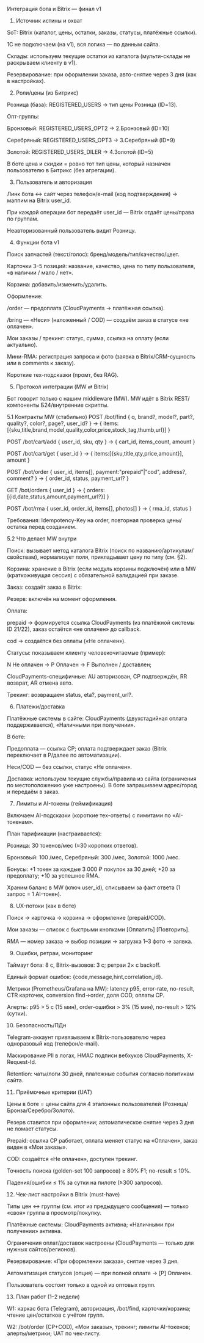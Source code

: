 Интеграция бота и Bitrix — финал v1
1) Источник истины и охват

SoT: Bitrix (каталог, цены, остатки, заказы, статусы, платёжные ссылки).

1С не подключаем (на v1), вся логика — по данным сайта.

Склады: используем текущие остатки из каталога (мульти-склады не раскрываем клиенту в v1).

Резервирование: при оформлении заказа, авто-снятие через 3 дня (как в настройках).

2) Роли/цены (из Битрикс)

Розница (база): REGISTERED_USERS → тип цены Розница (ID=13).

Опт-группы:

Бронзовый: REGISTERED_USERS_OPT2 → 2.Бронзовый (ID=10)

Серебряный: REGISTERED_USERS_OPT3 → 3.Серебряный (ID=9)

Золотой: REGISTERED_USERS_DILER → 4.Золотой (ID=5)

В боте цена и скидки = ровно тот тип цены, который назначен пользователю в Битрикс (без агрегации).

3) Пользователь и авторизация

Линк бота ↔ сайт через телефон/e-mail (код подтверждения) → маппим на Bitrix user_id.

При каждой операции бот передаёт user_id — Bitrix отдаёт цены/права по группам.

Неавторизованный пользователь видит Розницу.

4) Функции бота v1

Поиск запчастей (текст/голос): бренд/модель/тип/качество/цвет.

Карточки 3–5 позиций: название, качество, цена по типу пользователя, «в наличии / мало / нет».

Корзина: добавить/изменить/удалить.

Оформление:

/order — предоплата (CloudPayments → платёжная ссылка).

/bring — «Неси» (наложенный / COD) — создаём заказ в статусе «не оплачен».

Мои заказы / трекинг: статус, сумма, ссылка на оплату (если актуально).

Мини-RMA: регистрация запроса и фото (заявка в Bitrix/CRM-сущность или в comments к заказу).

Короткие тех-подсказки (промт, без RAG).

5) Протокол интеграции (MW ⇄ Bitrix)

Бот говорит только с нашим middleware (MW). MW идёт в Bitrix REST/компоненты Б24/внутренние скрипты.

5.1 Контракты MW (стабильно)
POST /bot/find        { q, brand?, model?, part?, quality?, color?, page?, user_id? }
→ { items:[{sku,title,brand,model,quality,color,price,stock_tag,thumb,url}] }

POST /bot/cart/add    { user_id, sku, qty }
→ { cart_id, items_count, amount }

POST /bot/cart/get    { user_id }
→ { items:[{sku,title,qty,price,amount}], amount }

POST /bot/order       { user_id, items[], payment:"prepaid"|"cod", address?, comment? }
→ { order_id, status, payment_url? }

GET  /bot/orders      { user_id }
→ { orders:[{id,date,status,amount,payment_url?}] }

POST /bot/rma         { user_id, order_id, items[], photos[] }
→ { rma_id, status }


Требования: Idempotency-Key на order, повторная проверка цены/остатка перед созданием.

5.2 Что делает MW внутри

Поиск: вызывает метод каталога Bitrix (поиск по названию/артикулам/свойствам), нормализует поля, прикладывает цену по типу (см. §2).

Корзина: хранение в Bitrix (если модуль корзины подключён) или в MW (краткоживущая сессия) с обязательной валидацией при заказе.

Заказ: создаёт заказ в Bitrix:

Резерв: включён на момент оформления.

Оплата:

prepaid → формируется ссылка CloudPayments (из платёжной системы ID 21/22), заказ остаётся «не оплачен» до callback.

cod → создаётся без оплаты («Не оплачен»).

Статусы: показываем клиенту человекочитаемые (пример):

N Не оплачен → P Оплачен → F Выполнен / доставлен;

CloudPayments-специфичные: AU авторизован, CP подтверждён, RR возврат, AR отмена авто.

Трекинг: возвращаем status, eta?, payment_url?.

6) Платежи/доставка

Платёжные системы в сайте: CloudPayments (двухстадийная оплата поддерживается), «Наличными при получении».

В боте:

Предоплата — ссылка CP; оплата подтверждает заказ (Bitrix переключает в P/далее по автоматизации).

Неси/COD — без ссылки, статус «Не оплачен».

Доставка: используем текущие службы/правила из сайта (ограничения по местоположению уже настроены). В боте запрашиваем адрес/город и передаём в заказ.

7) Лимиты и AI-токены (геймификация)

Включаем AI-подсказки (короткие тех-ответы) с лимитами по «AI-токенам».

План тарификации (настраивается):

Розница: 30 токенов/мес (≈30 коротких ответов).

Бронзовый: 100 /мес, Серебряный: 300 /мес, Золотой: 1000 /мес.

Бонусы: +1 токен за каждые 3 000 ₽ покупок за 30 дней; +20 за предоплату; +10 за успешное RMA.

Храним баланс в MW (ключ user_id), списываем за факт ответа (1 запрос = 1 AI-токен).

8) UX-потоки (как в боте)

Поиск → карточка → корзина → оформление (prepaid/COD).

Мои заказы — список с быстрыми кнопками [Оплатить] [Повторить].

RMA — номер заказа → выбор позиции → загрузка 1–3 фото → заявка.

9) Ошибки, ретраи, мониторинг

Таймаут бота: 8 с, Bitrix-вызовов: 3 с; ретраи 2× с backoff.

Единый формат ошибок: {code,message,hint,correlation_id}.

Метрики (Prometheus/Grafana на MW): latency p95, error-rate, no-result, CTR карточек, conversion find→order, доля COD, оплаты CP.

Алерты: p95 > 5 с (15 мин), order-ошибки > 3% (15 мин), no-result > 12% (сутки).

10) Безопасность/ПДн

Telegram-аккаунт привязываем к Bitrix-пользователю через одноразовый код (телефон/e-mail).

Маскирование PII в логах, HMAC подписи вебхуков CloudPayments, X-Request-Id.

Retention: чаты/логи 30 дней, платежные события согласно политикам сайта.

11) Приёмочные критерии (UAT)

Цены в боте = цены сайта для 4 эталонных пользователей (Розница/Бронза/Серебро/Золото).

Резерв ставится при оформлении; автоматическое снятие через 3 дня не ломает статусы.

Prepaid: ссылка CP работает, оплата меняет статус на «Оплачен», заказ виден в «Мои заказы».

COD: создаётся «Не оплачен», доступен трекинг.

Точность поиска (golden-set 100 запросов) ≥ 80% F1; no-result ≤ 10%.

Падения/ошибки ≤ 1% за сутки на пилоте (≥300 запросов).

12) Чек-лист настройки в Bitrix (must-have)

 Типы цен ↔ группы (см. итог из предыдущего сообщения) — только «своя» группа в просмотр/покупку.

 Платёжные системы: CloudPayments активна; «Наличными при получении» активна.

 Ограничения оплат/доставок настроены (CloudPayments — только для нужных сайтов/регионов).

 Резервирование: «При оформлении заказа», снятие через 3 дня.

 Автоматизация статусов (опция) — при полной оплате → [P] Оплачен.

 Пользователь состоит только в одной из оптовых групп.

13) План работ (1–2 недели)

W1: каркас бота (Telegram), авторизация, /bot/find, карточки/корзина; чтение цен/остатков c учётом групп.

W2: /bot/order (CP+COD), «Мои заказы», трекинг; лимиты AI-токенов; алерты/метрики; UAT по чек-листу.